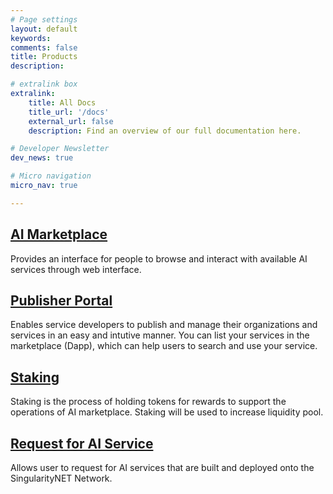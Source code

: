 ```yaml
---
# Page settings
layout: default
keywords:
comments: false
title: Products
description:

# extralink box
extralink:
    title: All Docs
    title_url: '/docs'
    external_url: false
    description: Find an overview of our full documentation here.

# Developer Newsletter
dev_news: true

# Micro navigation
micro_nav: true

---
```


## [AI Marketplace](/products/marketplace/)
Provides an interface for people to browse and interact with available AI services through web interface.

## [Publisher Portal](/products/publisher/)
Enables service developers to publish and manage their organizations and services in an easy and intutive manner. 
You can list your services in the marketplace (Dapp), which can help users to search and use your service.

## [Staking](/products/staking/)
Staking is the process of holding tokens for rewards to support the operations of AI marketplace. Staking will be used to increase liquidity pool.

## [Request for AI Service](/products/rfai/)
Allows user to request for AI services that are built and deployed onto the SingularityNET Network.